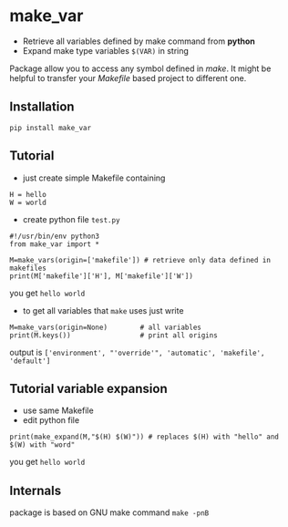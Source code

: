 # make_var

- Retrieve all variables defined by make command from **python**
- Expand make type variables `$(VAR)` in string

Package allow you to access any symbol defined in *make*.
It might be helpful to transfer your *Makefile* based project
to different one.

## Installation

`pip install make_var`

## Tutorial

- just create simple Makefile containing
```
H = hello
W = world
```

- create python file `test.py`
```
#!/usr/bin/env python3
from make_var import *

M=make_vars(origin=['makefile']) # retrieve only data defined in makefiles
print(M['makefile']['H'], M['makefile']['W'])
```

you get
`hello world`

- to get all variables that `make` uses just write
```
M=make_vars(origin=None)        # all variables
print(M.keys())                 # print all origins
```
output is
`['environment', "'override'", 'automatic', 'makefile', 'default']`

## Tutorial variable expansion
 - use same Makefile
 - edit python file

```
print(make_expand(M,"$(H) $(W)")) # replaces $(H) with "hello" and $(W) with "word"
```

you get
`hello world`

## Internals

package is based on GNU make command
`make -pnB`
